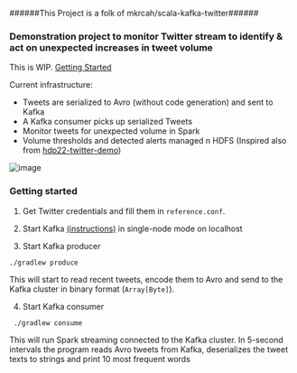 
######This Project is a folk of mkrcah/scala-kafka-twitter######

### Demonstration project to monitor Twitter stream to identify & act on unexpected increases in tweet volume 

This is WIP.
[Getting Started](https://github.com/xydata/bigdata-demo#getting-started)

Current infrastructure:
- Tweets are serialized to Avro (without code generation) and sent to Kafka
- A Kafka consumer picks up serialized Tweets 
- Monitor tweets for unexpected volume in Spark
- Volume thresholds and detected alerts managed n HDFS (Inspired also from [hdp22-twitter-demo](https://github.com/hortonworks-gallery/hdp22-twitter-demo))

![image](https://docs.google.com/drawings/d/1jVxh473mabBTm5tDIDd7dRRDgrNGorXefEp6ZDdyIyc/pub?w=960&h=720)

### Getting started

1. Get Twitter credentials and fill them in `reference.conf`.

2. Start Kafka [(instructions)](http://kafka.apache.org/documentation.html#introduction) in single-node mode on localhost

3. Start Kafka producer
```
./gradlew produce 
```
This will start to read recent tweets, encode them to Avro and send to the Kafka cluster in binary format (`Array[Byte]`). 

4. Start Kafka consumer
```
 ./gradlew consume
```
This will run Spark streaming connected to the Kafka cluster. In 5-second intervals 
the program reads Avro tweets from Kafka, deserializes the tweet texts to strings 
and print 10 most frequent words
 